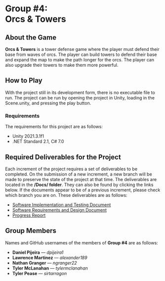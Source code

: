 # Group #4: <br> Orcs & Towers

## About the Game

**Orcs & Towers** is a tower defense game where the player must defend their base from waves of orcs. The player can build towers to defend their base and expand the map to make the path longer for the orcs. The player can also upgrade their towers to make them more powerful.

## How to Play

With the project still in its development form, there is no executable file to run. The project can be run by opening the project in Unity, loading in the Scene.unity, and pressing the play button.

### Requirements

The requirements for this project are as follows:

* Unity 2021.3.1f1
* .NET Standard 2.1, C# 7.0

## Required Deliverables for the Project

Each increment of the project requires a set of deliverables to be completed. On the submission of a new increment, a new branch will be made to preserve the state of the project at that time. The deliverables are located in the **/Docs/ folder**. They can also be found by clicking the links below. If the documents appear to be of a previous increment, please check which branch you are on. These deliverables are as follows:

* [Software Implementation and Testing Document](/Docs/ITDoc.md)
* [Software Requirements and Design Document](/Docs/RDDoc.md)
* [Progress Report](/Docs/ProgressReport.md)

## Group Members

Names and GitHub usernames of the members of **Group #4** are as follows:

* **Daniel Pijeira** — *dpijeira1*
* **Lawrence Martinez** — *alexander189*
* **Nathan Granger** — *ngranger22*
* **Tyler McLanahan** — *tylermclanahan*
* **Tyler Pease** — *sirtarragon*
